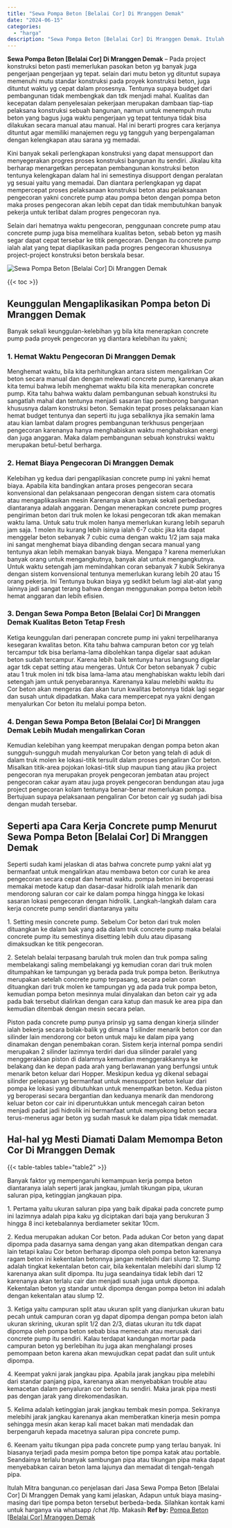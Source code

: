 ```yaml
---
title: "Sewa Pompa Beton [Belalai Cor] Di Mranggen Demak"
date: "2024-06-15"
categories: 
  - "harga"
description: "Sewa Pompa Beton [Belalai Cor] Di Mranggen Demak. Itulah Mitra bangunan.co penjelasan dari Jasa Sewa Pompa Beton [Belalai Cor] Di Mranggen Demak yang kami..."
---
```


**Sewa Pompa Beton \[Belalai Cor\] Di Mranggen Demak** – Pada project konstruksi beton pasti memerlukan pasokan beton yg banyak juga pengerjaan pengerjaan yg tepat. selain dari mutu beton yg dituntut supaya memenuhi mutu standar konstruksi pada proyek konstruksi beton, juga dituntut waktu yg cepat dalam prosesnya. Tentunya supaya budget dari pembangunan tidak membengkak dan tdk menjadi mahal. Kualitas dan kecepatan dalam penyelesaian pekerjaan merupakan dambaan tiap-tiap pelaksana konstruksi sebuah bangunan, namun untuk menempuh mutu beton yang bagus juga waktu pengerjaan yg tepat tentunya tidak bisa dilakukan secara manual atau manual. Hal ini berarti progres cara kerjanya dituntut agar memiliki manajemen regu yg tangguh yang berpengalaman dengan kelengkapan atau sarana yg memadai.

Kini banyak sekali perlengkapan konstruksi yang dapat mensupport dan menyegerakan progres proses konstruksi bangunan itu sendiri. Jikalau kita berharap menargetkan percepatan pembangunan konstruksi beton tentunya kelengkapan dalam hal ini semestinya disupport dengan peralatan yg sesuai yaitu yang memadai. Dan diantara perlengkapan yg dapat mempercepat proses pelaksanaan konstruksi beton atau pelaksanaan pengecoran yakni concrete pump atau pompa beton dengan pompa beton maka proses pengecoran akan lebih cepat dan tidak membutuhkan banyak pekerja untuk terlibat dalam progres pengecoran nya.

Selain dari hematnya waktu pengecoran, penggunaan concrete pump atau concrete pump juga bisa memelihara kualitas beton, sebab beton yg masih segar dapat cepat tersebar ke titik pengecoran. Dengan itu concrete pump ialah alat yang tepat diaplikasikan pada progres pengecoran khususnya project-project konstruksi beton berskala besar.

![Sewa Pompa Beton [Belalai Cor] Di Mranggen Demak](/images/sewa-concrete-pump-03.png)

{{< toc >}}

## Keunggulan Mengaplikasikan Pompa beton Di Mranggen Demak

Banyak sekali keunggulan-kelebihan yg bila kita menerapkan concrete pump pada proyek pengecoran yg diantara kelebihan itu yakni;

### 1\. Hemat Waktu Pengecoran Di Mranggen Demak

Menghemat waktu, bila kita perhitungkan antara sistem mengalirkan Cor beton secara manual dan dengan melewati concrete pump, karenanya akan kita temui bahwa lebih menghemat waktu bila kita menerapkan concrete pump. Kita tahu bahwa waktu dalam pembangunan sebuah konstruksi itu sangatlah mahal dan tentunya menjadi sasaran tiap pemborong bangunan khususnya dalam konstruksi beton. Semakin tepat proses pelaksanaan kian hemat budget tentunya dan seperti itu juga sebaliknya jika semakin lama atau kian lambat dalam progres pembangunan terkhusus pengerjaan pengecoran karenanya hanya menghabiskan waktu menghabiskan energi dan juga anggaran. Maka dalam pembangunan sebuah konstruksi waktu merupakan betul-betul berharga.

### 2\. Hemat Biaya Pengecoran Di Mranggen Demak

Kelebihan yg kedua dari pengaplikasian concrete pump ini yakni hemat biaya. Apabila kita bandingkan antara proses pengecoran secara konvensional dan pelaksanaan pengecoran dengan sistem cara otomatis atau mengaplikasikan mesin Karenanya akan banyak sekali perbedaan, diantaranya adalah anggaran. Dengan menerapkan concrete pump progres pengiriman beton dari truk molen ke lokasi pengecoran tdk akan memakan waktu lama. Untuk satu truk molen hanya memerlukan kurang lebih separuh jam saja. 1 molen itu kurang lebih isinya ialah 6-7 cubic jika kita dapat menggelar beton sebanyak 7 cubic cuma dengan waktu 1/2 jam saja maka ini sangat menghemat biaya dibanding dengan secara manual yang tentunya akan lebih memakan banyak biaya. Mengapa ? karena memerlukan banyak orang untuk mengangkutnya, banyak alat untuk mengangkutnya. Untuk waktu setengah jam memindahkan coran sebanyak 7 kubik Sekiranya dengan sistem konvensional tentunya memerlukan kurang lebih 20 atau 15 orang pekerja. Ini Tentunya bukan biaya yg sedikit belum lagi alat-alat yang lainnya jadi sangat terang bahwa dengan menggunakan pompa beton lebih hemat anggaran dan lebih efisien.

### 3\. Dengan Sewa Pompa Beton \[Belalai Cor\] Di Mranggen Demak Kualitas Beton Tetap Fresh

Ketiga keunggulan dari penerapan concrete pump ini yakni terpeliharanya kesegaran kwalitas beton. Kita tahu bahwa campuran beton cor yg telah tercampur tdk bisa berlama-lama dibolehkan tanpa digelar saat adukan beton sudah tercampur. Karena lebih baik tentunya harus langsung digelar agar tdk cepat setting atau mengeras. Untuk Cor beton sebanyak 7 cubic atau 1 truk molen ini tdk bisa lama-lama atau menghabiskan waktu lebih dari setengah jam untuk penyebarannya. Karenanya kalau melebihi waktu itu Cor beton akan mengeras dan akan turun kwalitas betonnya tidak lagi segar dan susah untuk dipadatkan. Maka cara mempercepat nya yakni dengan menyalurkan Cor beton itu melalui pompa beton.

### 4\. Dengan Sewa Pompa Beton \[Belalai Cor\] Di Mranggen Demak Lebih Mudah mengalirkan Coran

Kemudian kelebihan yang keempat merupakan dengan pompa beton akan sungguh-sungguh mudah menyalurkan Cor beton yang telah di aduk di dalam truk molen ke lokasi-titik tersulit dalam proses pengaliran Cor beton. Misalkan titik-area pojokan lokasi-titik slup maupun tiang atau jika project pengecoran nya merupakan proyek pengecoran jembatan atau project pengecoran cakar ayam atau juga proyek pengecoran bendungan atau juga project pengecoran kolam tentunya benar-benar memerlukan pompa. Bertujuan supaya pelaksanaan pengaliran Cor beton cair yg sudah jadi bisa dengan mudah tersebar.

## Seperti apa Cara Kerja Concrete pump Menurut Sewa Pompa Beton \[Belalai Cor\] Di Mranggen Demak

Seperti sudah kami jelaskan di atas bahwa concrete pump yakni alat yg bermanfaat untuk mengalirkan atau membawa beton cor curah ke area pengecoran secara cepat dan hemat waktu. pompa beton ini beroperasi memakai metode katup dan dasar-dasar hidrolik ialah menarik dan mendorong saluran cor cair ke dalam pompa hingga hingga ke lokasi sasaran lokasi pengecoran dengan hidrolik. Langkah-langkah dalam cara kerja concrete pump sendiri diantaranya yaitu

1\. Setting mesin concrete pump. Sebelum Cor beton dari truk molen dituangkan ke dalam bak yang ada dalam truk concrete pump maka belalai concrete pump itu semestinya disetting lebih dulu atau dipasang dimaksudkan ke titik pengecoran.

2\. Setelah belalai terpasang barulah truk molen dan truk pompa saling membelakangi saling membelakangi yg kemudian coran dari truk molen ditumpahkan ke tampungan yg berada pada truk pompa beton. Berikutnya merupakan setelah concrete pump terpasang, secara pelan coran dituangkan dari truk molen ke tampungan yg ada pada truk pompa beton, kemudian pompa beton mesinnya mulai dinyalakan dan beton cair yg ada pada bak tersebut dialirkan dengan cara katup dan masuk ke area pipa dan kemudian ditembak dengan mesin secara pelan.

Piston pada concrete pump punya prinsip yg sama dengan kinerja silinder ialah bekerja secara bolak-balik yg dimana 1 silinder menarik beton cor dan silinder lain mendorong cor beton untuk maju ke dalam pipa yang dinamakan dengan penembakan coran. Sistem kerja internal pompa sendiri merupakan 2 silinder lazimnya terdiri dari dua silinder paralel yang menggerakkan piston di dalamnya kemudian menggerakkannya ke belakang dan ke depan pada arah yang berlawanan yang berfungsi untuk menarik beton keluar dari Hopper. Meskipun kedua yg dikenal sebagai silinder pelepasan yg bermanfaat untuk mensupport beton keluar dari pompa ke lokasi yang dibutuhkan untuk menempatkan beton. Kedua piston yg beroperasi secara bergantian dan keduanya menarik dan mendorong keluar beton cor cair ini diperuntukkan untuk mencegah cairan beton menjadi padat jadi hidrolik ini bermanfaat untuk menyokong beton secara terus-menerus agar beton yg sudah masuk ke dalam pipa tidak memadat.

## Hal-hal yg Mesti Diamati Dalam Memompa Beton Cor Di Mranggen Demak

{{< table-tables table="table2" >}}

Banyak faktor yg mempengaruhi kemampuan kerja pompa beton diantaranya ialah seperti jarak jangkau, jumlah tikungan pipa, ukuran saluran pipa, ketinggian jangkauan pipa.

1\. Pertama yaitu ukuran saluran pipa yang baik dipakai pada concrete pump ini lazimnya adalah pipa kaku yg diciptakan dari baja yang berukuran 3 hingga 8 inci ketebalannya berdiameter sekitar 10cm.

2\. Kedua merupakan adukan Cor beton. Pada adukan Cor beton yang dapat dipompa pada dasarnya sama dengan yang akan ditempatkan dengan cara lain tetapi kalau Cor beton berharap dipompa oleh pompa beton karenanya ragam beton ini kekentalan betonnya jangan melebihi dari slump 12. Slump adalah tingkat kekentalan beton cair, bila kekentalan melebihi dari slump 12 karenanya akan sulit dipompa. Itu juga seandainya tidak lebih dari 12 karenanya akan terlalu cair dan menjadi susah juga untuk dipompa. Kekentalan beton yg standar untuk dipompa dengan pompa beton ini adalah dengan kekentalan atau slump 12.

3\. Ketiga yaitu campuran split atau ukuran split yang dianjurkan ukuran batu pecah untuk campuran coran yg dapat dipompa dengan pompa beton ialah ukuran skrining, ukuran split 1/2 dan 2/3, diatas ukuran itu tdk dapat dipompa oleh pompa beton sebab bisa memecah atau merusak dari concrete pump itu sendiri. Kalau terdapat kandungan mortar pada campuran beton yg berlebihan itu juga akan menghalangi proses pemompaan beton karena akan mewujudkan cepat padat dan sulit untuk dipompa.

4\. Keempat yakni jarak jangkau pipa. Apabila jarak jangkau pipa melebihi dari standar panjang pipa, karenanya akan menyebabkan trouble atau kemacetan dalam penyaluran cor beton itu sendiri. Maka jarak pipa mesti pas dengan jarak yang direkomendasikan.

5\. Kelima adalah ketinggian jarak jangkau tembak mesin pompa. Sekiranya melebihi jarak jangkau karenanya akan memberatkan kinerja mesin pompa sehingga mesin akan kerap kali macet bakan mati mendadak dan berpengaruh kepada macetnya saluran pipa concrete pump.

6\. Keenam yaitu tikungan pipa pada concrete pump yang terlau banyak. Ini biasanya terjadi pada mesim pompa beton tipe pompa katak atau portable. Seandainya terlalu bnanyak sambungan pipa atau tikungan pipa maka dapat menyebabkan cairan beton lama lajunya dan memadat di tengah-tengah pipa.

Itulah Mitra bangunan.co penjelasan dari Jasa Sewa Pompa Beton \[Belalai Cor\] Di Mranggen Demak yang kami jelaskan, Adapun untuk biaya masing-masing dari tipe pompa beton tersebut berbeda-beda. Silahkan kontak kami untuk harganya via whatsapp /chat /tlp. Makasih
**Ref by:** [Pompa Beton [Belalai Cor] Mranggen Demak](https://id.wikipedia.org/wiki/Pompa)
